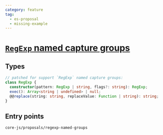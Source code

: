 ```yaml
---
category: feature
tag:
  - es-proposal
  - missing-example
---
```


# [`RegExp` named capture groups](https://github.com/tc39/proposal-regexp-named-groups)

## Types

```ts
// patched for support `RegExp` named capture groups:
class RegExp {
  constructor(pattern: RegExp | string, flags?: string): RegExp;
  exec(): Array<string | undefined> | null;
  @@replace(string: string, replaceValue: Function | string): string;
}
```

## Entry points

```
core-js/proposals/regexp-named-groups
```
